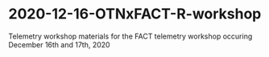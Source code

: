 # 2020-12-16-OTNxFACT-R-workshop
Telemetry workshop materials for the FACT telemetry workshop occuring December 16th and 17th, 2020
